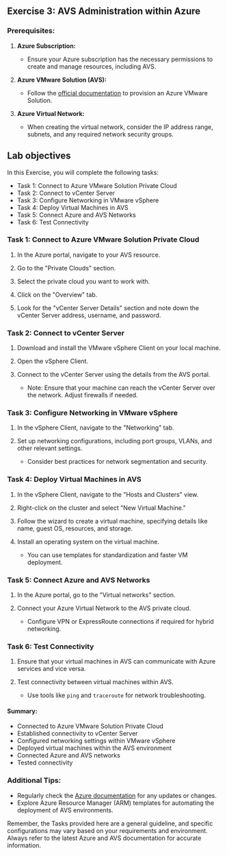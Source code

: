 ## Exercise 3: AVS Administration within Azure 

### Prerequisites:

1. **Azure Subscription:**
   - Ensure your Azure subscription has the necessary permissions to create and manage resources, including AVS.

2. **Azure VMware Solution (AVS):**
   - Follow the [official documentation](https://docs.microsoft.com/en-us/azure/azure-vmware/) to provision an Azure VMware Solution.

3. **Azure Virtual Network:**
   - When creating the virtual network, consider the IP address range, subnets, and any required network security groups.

## Lab objectives

In this Exercise, you will complete the following tasks:

+ Task 1: Connect to Azure VMware Solution Private Cloud
+ Task 2: Connect to vCenter Server 
+ Task 3: Configure Networking in VMware vSphere
+ Task 4: Deploy Virtual Machines in AVS
+ Task 5: Connect Azure and AVS Networks
+ Task 6: Test Connectivity

### Task 1: Connect to Azure VMware Solution Private Cloud

1. In the Azure portal, navigate to your AVS resource.

2. Go to the "Private Clouds" section.

3. Select the private cloud you want to work with.

4. Click on the "Overview" tab.

5. Look for the "vCenter Server Details" section and note down the vCenter Server address, username, and password.

### Task 2: Connect to vCenter Server

1. Download and install the VMware vSphere Client on your local machine.

2. Open the vSphere Client.

3. Connect to the vCenter Server using the details from the AVS portal.

   - Note: Ensure that your machine can reach the vCenter Server over the network. Adjust firewalls if needed.

### Task 3: Configure Networking in VMware vSphere

1. In the vSphere Client, navigate to the "Networking" tab.

2. Set up networking configurations, including port groups, VLANs, and other relevant settings.

   - Consider best practices for network segmentation and security.

### Task 4: Deploy Virtual Machines in AVS

1. In the vSphere Client, navigate to the "Hosts and Clusters" view.

2. Right-click on the cluster and select "New Virtual Machine."

3. Follow the wizard to create a virtual machine, specifying details like name, guest OS, resources, and storage.

4. Install an operating system on the virtual machine.

   - You can use templates for standardization and faster VM deployment.

### Task 5: Connect Azure and AVS Networks

1. In the Azure portal, go to the "Virtual networks" section.

2. Connect your Azure Virtual Network to the AVS private cloud.

   - Configure VPN or ExpressRoute connections if required for hybrid networking.

### Task 6: Test Connectivity

1. Ensure that your virtual machines in AVS can communicate with Azure services and vice versa.

2. Test connectivity between virtual machines within AVS.

   - Use tools like `ping` and `traceroute` for network troubleshooting.


#### Summary:

- Connected to Azure VMware Solution Private Cloud
- Established connectivity to vCenter Server
- Configured networking settings within VMware vSphere
- Deployed virtual machines within the AVS environment
- Connected Azure and AVS networks 
- Tested connectivity

### Additional Tips:

- Regularly check the [Azure documentation](https://docs.microsoft.com/en-us/azure/vmware/) for any updates or changes.
- Explore Azure Resource Manager (ARM) templates for automating the deployment of AVS environments.

Remember, the Tasks provided here are a general guideline, and specific configurations may vary based on your requirements and environment. Always refer to the latest Azure and AVS documentation for accurate information.